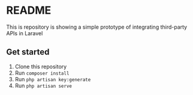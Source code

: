 # README

This is repository is showing a simple prototype of integrating third-party APIs in Laravel

## Get started

1. Clone this repository
2. Run `composer install`
3. Run `php artisan key:generate`
4. Run `php artisan serve`